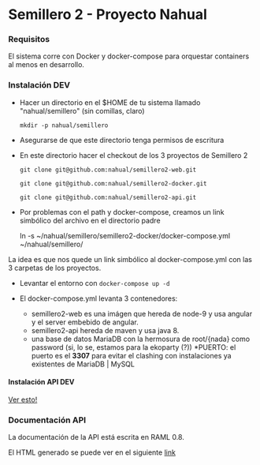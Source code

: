 # Semillero 2 - Proyecto Nahual

### Requisitos

El sistema corre con Docker y docker-compose para orquestar containers al menos en desarrollo.

### Instalación DEV

* Hacer un directorio en el $HOME de tu sistema llamado "nahual/semillero" (sin comillas, claro)

    `mkdir -p nahual/semillero`
* Asegurarse de que este directorio tenga permisos de escritura
* En este directorio hacer el checkout de los 3 proyectos de Semillero 2


    `git clone git@github.com:nahual/semillero2-web.git`
    
    `git clone git@github.com:nahual/semillero2-docker.git`
    
    `git clone git@github.com:nahual/semillero2-api.git`
    
* Por problemas con el path y docker-compose, creamos un link simbólico del archivo en el directorio padre

  
    ln -s ~/nahual/semillero/semillero2-docker/docker-compose.yml ~/nahual/semillero/

La idea es que nos quede un link simbólico al docker-compose.yml con las 3 carpetas de los proyectos.
    
* Levantar el entorno con `docker-compose up -d`

* El docker-compose.yml levanta 3 contenedores:
    * semillero2-web es una imágen que hereda de node-9 y usa angular y el server embebido de angular.
    * semillero2-api hereda de maven y usa java 8.
    * una base de datos MariaDB con la hermosura de root/{nada} como password (si, lo se, estamos para la ekoparty (?))
        *PUERTO: el puerto es el __3307__ para evitar el clashing con instalaciones ya existentes de MariaDB | MySQL  
    

#### Instalación API DEV

[Ver esto!](https://github.com/nahual/semillero2-api)

### Documentación API
    
La documentación de la API está escrita en RAML 0.8. 

El HTML generado se puede ver en el siguiente [link](https://rawgit.com/nahual/semillero2-api/development/apiV2.html)





